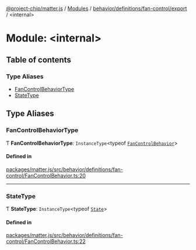 [@project-chip/matter.js](../README.md) / [Modules](../modules.md) / [behavior/definitions/fan-control/export](behavior_definitions_fan_control_export.md) / \<internal\>

# Module: \<internal\>

## Table of contents

### Type Aliases

- [FanControlBehaviorType](behavior_definitions_fan_control_export._internal_.md#fancontrolbehaviortype)
- [StateType](behavior_definitions_fan_control_export._internal_.md#statetype)

## Type Aliases

### FanControlBehaviorType

Ƭ **FanControlBehaviorType**: `InstanceType`\<typeof [`FanControlBehavior`](behavior_definitions_fan_control_export.md#fancontrolbehavior)\>

#### Defined in

[packages/matter.js/src/behavior/definitions/fan-control/FanControlBehavior.ts:20](https://github.com/project-chip/matter.js/blob/904d0c9b952b91f28a21803759c5e5c66ee4d272/packages/matter.js/src/behavior/definitions/fan-control/FanControlBehavior.ts#L20)

___

### StateType

Ƭ **StateType**: `InstanceType`\<typeof [`State`](../classes/behavior_definitions_fan_control_export.FanControlServer.md#state-1)\>

#### Defined in

[packages/matter.js/src/behavior/definitions/fan-control/FanControlBehavior.ts:22](https://github.com/project-chip/matter.js/blob/904d0c9b952b91f28a21803759c5e5c66ee4d272/packages/matter.js/src/behavior/definitions/fan-control/FanControlBehavior.ts#L22)
